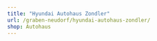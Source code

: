 ```yaml
---
title: "Hyundai Autohaus Zondler"
url: /graben-neudorf/hyundai-autohaus-zondler/
shop: Autohaus
---
```

